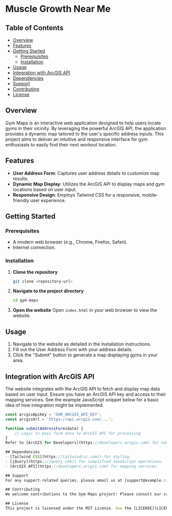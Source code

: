 # Muscle Growth Near Me

## Table of Contents
- [Overview](#overview)
- [Features](#features)
- [Getting Started](#getting-started)
  - [Prerequisites](#prerequisites)
  - [Installation](#installation)
- [Usage](#usage)
- [Integration with ArcGIS API](#integration-with-arcgis-api)
- [Dependencies](#dependencies)
- [Support](#support)
- [Contributing](#contributing)
- [License](#license)

## Overview
Gym Maps is an interactive web application designed to help users locate gyms in their vicinity. By leveraging the powerful ArcGIS API, the application provides a dynamic map tailored to the user's specific address inputs. This project aims to deliver an intuitive and responsive interface for gym enthusiasts to easily find their next workout location.

## Features
- **User Address Form**: Captures user address details to customize map results.
- **Dynamic Map Display**: Utilizes the ArcGIS API to display maps and gym locations based on user input.
- **Responsive Design**: Employs Tailwind CSS for a responsive, mobile-friendly user experience.

## Getting Started

### Prerequisites
- A modern web browser (e.g., Chrome, Firefox, Safari).
- Internet connection.

### Installation
1. **Clone the repository**
    ```sh
    git clone <repository-url>
    ```
2. **Navigate to the project directory**
    ```sh
    cd gym-maps
    ```
3. **Open the website**
    Open `index.html` in your web browser to view the website.

## Usage
1. Navigate to the website as detailed in the installation instructions.
2. Fill out the User Address Form with your address details.
3. Click the "Submit" button to generate a map displaying gyms in your area.

## Integration with ArcGIS API
The website integrates with the ArcGIS API to fetch and display map data based on user input. Ensure you have an ArcGIS API key and access to their mapping services. See the example JavaScript snippet below for a basic idea of how integration might be implemented.
```javascript
const arcgisApiKey = 'OUR_ARCGIS_API_KEY';
const arcgisUrl = 'https://api.arcgis.com/...';

function submitAddressForm(data) {
    // Logic to pass form data to ArcGIS API for processing
}
Refer to [ArcGIS for Developers](https://developers.arcgis.com) for comprehensive API documentation.

## Dependencies
- [Tailwind CSS](https://tailwindcss.com/) for styling.
- [jQuery](https://jquery.com/) for simplified JavaScript operations.
- [ArcGIS API](https://developers.arcgis.com) for mapping services.

## Support
For any support-related queries, please email us at [support@example.com](mailto:support@example.com).

## Contributing
We welcome contributions to the Gym Maps project! Please consult our contributing guidelines for more details on how to participate.

## License
This project is licensed under the MIT License. See the [LICENSE](LICENSE.md) file for more details.
